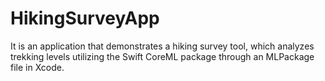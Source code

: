 # HikingSurveyApp
It is an application that demonstrates a hiking survey tool, which analyzes trekking levels utilizing the Swift CoreML package through an MLPackage file in Xcode.
